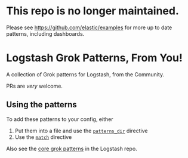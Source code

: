# This repo is no longer maintained.

Please see https://github.com/elastic/examples for more up to date patterns, including dashboards.

# Logstash Grok Patterns, From You!

A collection of Grok patterns for Logstash, from the Community.

PRs are *very* welcome.

## Using the patterns

To add these patterns to your config, either

1. Put them into a file and use the [`patterns_dir`](https://www.elastic.co/guide/en/logstash/current/plugins-filters-grok.html#plugins-filters-grok-patterns_dir) directive
2. Use the [`match`](https://www.elastic.co/guide/en/logstash/current/plugins-filters-grok.html#plugins-filters-grok-match) directive

Also see the [core grok patterns](https://github.com/logstash-plugins/logstash-patterns-core/tree/master/patterns) in the Logstash repo.
